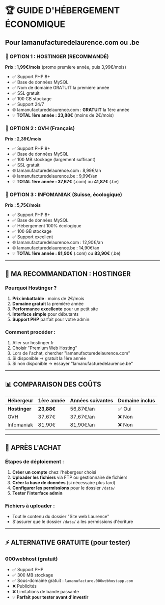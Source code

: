 # 🏆 GUIDE D'HÉBERGEMENT ÉCONOMIQUE
## Pour lamanufacturedelaurence.com ou .be

### 🥇 **OPTION 1 : HOSTINGER (RECOMMANDÉ)**
**Prix : 1,99€/mois** (promo première année, puis 3,99€/mois)
- ✅ Support PHP 8+ 
- ✅ Base de données MySQL
- ✅ Nom de domaine GRATUIT la première année
- ✅ SSL gratuit
- ✅ 100 GB stockage
- ✅ Support 24/7
- 🌐 lamanufacturedelaurence.com : **GRATUIT** la 1ère année
- 💡 **TOTAL 1ère année : 23,88€** (moins de 2€/mois)

### 🥈 **OPTION 2 : OVH (Français)**
**Prix : 2,39€/mois** 
- ✅ Support PHP 8+
- ✅ Base de données MySQL
- ✅ 100 MB stockage (largement suffisant)
- ✅ SSL gratuit
- 🌐 lamanufacturedelaurence.com : 8,99€/an
- 🌐 lamanufacturedelaurence.be : 9,99€/an
- 💡 **TOTAL 1ère année : 37,67€** (.com) ou **41,87€** (.be)

### 🥉 **OPTION 3 : INFOMANIAK (Suisse, écologique)**
**Prix : 5,75€/mois**
- ✅ Support PHP 8+
- ✅ Base de données MySQL
- ✅ Hébergement 100% écologique
- ✅ 100 GB stockage
- ✅ Support excellent
- 🌐 lamanufacturedelaurence.com : 12,90€/an
- 🌐 lamanufacturedelaurence.be : 14,90€/an
- 💡 **TOTAL 1ère année : 81,90€** (.com) ou **83,90€** (.be)

---

## 🎯 **MA RECOMMANDATION : HOSTINGER**

### Pourquoi Hostinger ?
1. **Prix imbattable** : moins de 2€/mois
2. **Domaine gratuit** la première année
3. **Performance excellente** pour un petit site
4. **Interface simple** pour débutants
5. **Support PHP** parfait pour votre admin

### Comment procéder :
1. Aller sur hostinger.fr
2. Choisir "Premium Web Hosting"
3. Lors de l'achat, chercher "lamanufacturedelaurence.com"
4. Si disponible → gratuit la 1ère année
5. Si non disponible → essayer "lamanufacturedelaurence.be"

---

## 📊 **COMPARAISON DES COÛTS**

| Hébergeur | 1ère année | Années suivantes | Domaine inclus |
|-----------|------------|------------------|----------------|
| **Hostinger** | **23,88€** | 56,87€/an | ✅ Oui |
| OVH | 37,67€ | 37,67€/an | ❌ Non |
| Infomaniak | 81,90€ | 81,90€/an | ❌ Non |

---

## 🚀 **APRÈS L'ACHAT**

### Étapes de déploiement :
1. **Créer un compte** chez l'hébergeur choisi
2. **Uploader les fichiers** via FTP ou gestionnaire de fichiers
3. **Créer la base de données** (si nécessaire plus tard)
4. **Configurer les permissions** pour le dossier `/data/`
5. **Tester l'interface admin**

### Fichiers à uploader :
- Tout le contenu du dossier "Site web Laurence"
- S'assurer que le dossier `/data/` a les permissions d'écriture

---

## ⚡ **ALTERNATIVE GRATUITE (pour tester)**

### **000webhost** (gratuit)
- ✅ Support PHP
- ✅ 300 MB stockage
- ✅ Sous-domaine gratuit : `lamanufacture.000webhostapp.com`
- ❌ Publicités
- ❌ Limitations de bande passante
- 💡 **Parfait pour tester avant d'investir**
